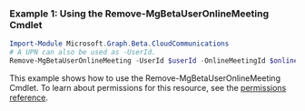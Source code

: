 ### Example 1: Using the Remove-MgBetaUserOnlineMeeting Cmdlet
```powershell
Import-Module Microsoft.Graph.Beta.CloudCommunications
# A UPN can also be used as -UserId.
Remove-MgBetaUserOnlineMeeting -UserId $userId -OnlineMeetingId $onlineMeetingId
```
This example shows how to use the Remove-MgBetaUserOnlineMeeting Cmdlet.
To learn about permissions for this resource, see the [permissions reference](/graph/permissions-reference).
